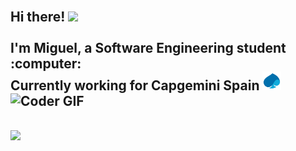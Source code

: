 <h2 align="left">
 <abc>
  <br>Hi there! <img src="https://user-images.githubusercontent.com/42378118/110234147-e3259600-7f4e-11eb-95be-0c4047144dea.gif" width="30"><br>
  <br> I'm Miguel, a Software Engineering student :computer:<br>
  <div style="float:left;">Currently working for Capgemini Spain   <img src="https://github.com/MGP-71/MGP-71/blob/main/rsc/cap.png" width="30"/>
</div>
  <br>
    <img src="https://media.giphy.com/media/SWoSkN6DxTszqIKEqv/giphy.gif" alt="Coder GIF" width="500">
 </abc>
</h2>
<h2>
  <img src="https://github-readme-stats.anuraghazra1.vercel.app/api?username=MGP-71&show_icons=true">
</h2>
